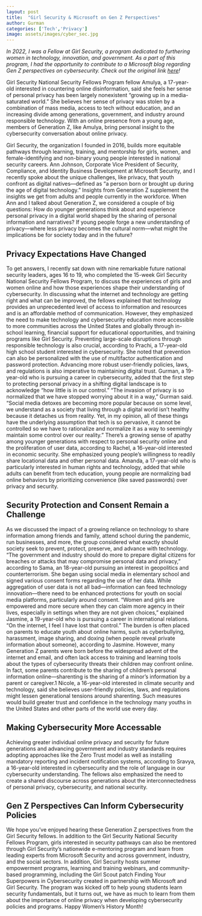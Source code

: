 ```yaml
---
layout: post
title:  "Girl Security & Microsoft on Gen Z Perspectives"
author: Gurman
categories: ['Tech','Privacy']
image: assets/images/cyber_sec.jpg
---
```


*In 2022, I was a Fellow at Girl Security, a program dedicated to furthering women in technology, innovation, and government. As a part of this program, I had the opportunity to contribute to a Microsoft blog regarding Gen Z perspectives on cybersecurity. Check out the original link [here](https://www.microsoft.com/en-us/security/blog/2022/03/15/what-generation-z-can-teach-us-about-cybersecurity/)!*


Girl Security National Security Fellows Program fellow Amulya, a 17-year-old interested in countering online disinformation, said she feels her sense of personal privacy has been largely nonexistent “growing up in a media-saturated world.” She believes her sense of privacy was stolen by a combination of mass media, access to tech without education, and an increasing divide among generations, government, and industry around responsible technology. With an online presence from a young age, members of Generation Z, like Amulya, bring personal insight to the cybersecurity conversation about online privacy.

Girl Security, the organization I founded in 2016, builds more equitable pathways through learning, training, and mentorship for girls, women, and female-identifying and non-binary young people interested in national security careers. Ann Johnson, Corporate Vice President of Security, Compliance, and Identity Business Development at Microsoft Security, and I recently spoke about the unique challenges, like privacy, that youth confront as digital natives—defined as “a person born or brought up during the age of digital technology.”
Insights from Generation Z supplement the insights we get from adults and people currently in the workforce.  When Ann and I talked about Generation Z, we considered a couple of big questions: 
How do younger generations think about and experience personal privacy in a digital world shaped by the sharing of personal information and narratives? 
If young people forge a new understanding of privacy—where less privacy becomes the cultural norm—what might the implications be for society today and in the future? 

## Privacy Expectations Have Changed

To get answers, I recently sat down with nine remarkable future national security leaders, ages 16 to 19, who completed the 15-week Girl Security National Security Fellows Program, to discuss the experiences of girls and women online and how those experiences shape their understanding of cybersecurity.
In discussing what the internet and technology are getting right and what can be improved, the fellows explained that technology provides an unprecedented level of access to information and resources and is an affordable method of communication. However, they emphasized the need to make technology and cybersecurity education more accessible to more communities across the United States and globally through in-school learning, financial support for educational opportunities, and training programs like Girl Security.
Preventing large-scale disruptions through responsible technology is also crucial, according to Prachi, a 17-year-old high school student interested in cybersecurity. She noted that prevention can also be personalized with the use of multifactor authentication and password protection. Advancing more robust user-friendly policies, laws, and regulations is also imperative to maintaining digital trust.
Gurman, a 19-year-old who is pursuing a career in cybersecurity, added that the first step to protecting personal privacy in a shifting digital landscape is to acknowledge “how little is in our control.”
“The invasion of privacy is so normalized that we have stopped worrying about it in a way,” Gurman said. “Social media detoxes are becoming more popular because on some level, we understand as a society that living through a digital world isn’t healthy because it detaches us from reality. Yet, in my opinion, all of these things have the underlying assumption that tech is so pervasive, it cannot be controlled so we have to rationalize and normalize it as a way to seemingly maintain some control over our reality.” 
There’s a growing sense of apathy among younger generations with respect to personal security online and the proliferation of user data, according to Rachel, a 16-year-old interested in economic security. She emphasized young people’s willingness to readily share locational data and other personal data.
Amanda, a 17-year-old who is particularly interested in human rights and technology, added that while adults can benefit from tech education, young people are normalizing bad online behaviors by prioritizing convenience (like saved passwords) over privacy and security.

## Security Protection and Consent Remain a Challenge

As we discussed the impact of a growing reliance on technology to share information among friends and family, attend school during the pandemic, run businesses, and more, the group considered what exactly should society seek to prevent, protect, preserve, and advance with technology.
“The government and industry should do more to prepare digital citizens for breaches or attacks that may compromise personal data and privacy,” according to Sama, an 18-year-old pursuing an interest in geopolitics and counterterrorism. She began using social media in elementary school and signed various consent forms regarding the use of her data. While aggregation of user data is not all bad—information can feed technology innovation—there need to be enhanced protections for youth on social media platforms, particularly around consent.
“Women and girls are empowered and more secure when they can claim more agency in their lives, especially in settings when they are not given choices,” explained Jasmine, a 19-year-old who is pursuing a career in international relations. “On the internet, I feel I have lost that control.” 
The burden is often placed on parents to educate youth about online harms, such as cyberbullying, harassment, image sharing, and doxing (when people reveal private information about someone), according to Jasmine. However, many Generation Z parents were born before the widespread advent of the internet and email, and often lack access to training and learning tools about the types of cybersecurity threats their children may confront online. 
In fact, some parents contribute to the sharing of children’s personal information online—sharenting is the sharing of a minor’s information by a parent or caregiver.1 
Nicole, a 16-year-old interested in climate security and technology, said she believes user-friendly policies, laws, and regulations might lessen generational tensions around sharenting. Such measures would build greater trust and confidence in the technology many youths in the United States and other parts of the world use every day. 

## Making Cybersecurity More Accessable

Achieving greater individual online privacy and security for future generations and advancing government and industry standards requires adopting approaches like the Zero Trust model as well as installing mandatory reporting and incident notification systems, according to Sravya, a 16-year-old interested in cybersecurity and the role of language in our cybersecurity understanding. The fellows also emphasized the need to create a shared discourse across generations about the interconnectedness of personal privacy, cybersecurity, and national security. 

## Gen Z Perspectives Can Inform Cybersecurity Policies

We hope you’ve enjoyed hearing these Generation Z perspectives from the Girl Security fellows. In addition to the Girl Security National Security Fellows Program, girls interested in security pathways can also be mentored through Girl Security’s nationwide e-mentoring program and learn from leading experts from Microsoft Security and across government, industry, and the social sectors. In addition, Girl Security hosts summer empowerment programs, learning and training webinars, and community-based programming, including the Girl Scout patch Finding Your Superpowers in Cybersecurity created in partnership with Microsoft and Girl Security.
The program was kicked off to help young students learn security fundamentals, but it turns out, we have as much to learn from them about the importance of online privacy when developing cybersecurity policies and programs. Happy Women’s History Month!
